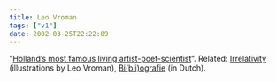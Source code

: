 ```yaml
---
title: Leo Vroman
tags: ["v1"]
date: 2002-03-25T22:22:09
---
```


&#8220;[Holland&#8217;s most famous living artist-poet-scientist][1]&#8220;. Related: [Irrelativity][2] (illustrations by Leo Vroman), [Bi(bli)ografie][3] (in Dutch).

[1]: http://www.poetry.nl/festival2001e/home.php?url=http://www.poetry.nl/festival2001e/php/dichters.php?dichters_ID=827
[2]: http://www.amazon.com/exec/obidos/ASIN/1884470130/ohsky07 "Irrelativity by Robert Epstein on Amazon.com"
[3]: http://www.geocities.com/Athens/Ithaca/2249/vromanleo.html
